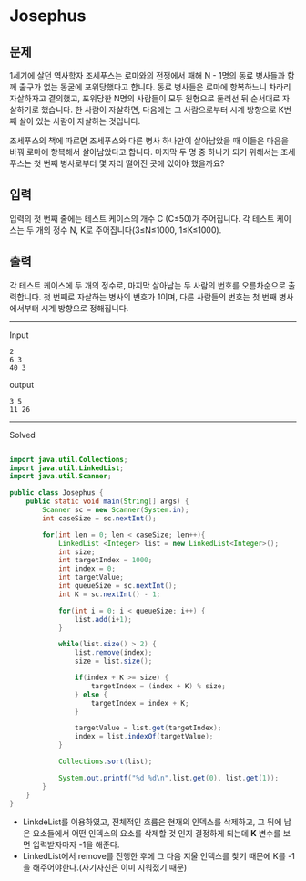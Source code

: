 # Josephus

## 문제

1세기에 살던 역사학자 조세푸스는 로마와의 전쟁에서 패해 N - 1명의 동료 병사들과 함께 출구가 없는 동굴에 포위당했다고 합니다. 동료 병사들은 로마에 항복하느니 차라리 자살하자고 결의했고, 포위당한 N명의 사람들이 모두 원형으로 둘러선 뒤 순서대로 자살하기로 했습니다. 한 사람이 자살하면, 다음에는 그 사람으로부터 시계 방향으로 K번째 살아 있는 사람이 자살하는 것입니다.

조세푸스의 책에 따르면 조세푸스와 다른 병사 하나만이 살아남았을 때 이들은 마음을 바꿔 로마에 항복해서 살아남았다고 합니다. 마지막 두 명 중 하나가 되기 위해서는 조세푸스는 첫 번째 병사로부터 몇 자리 떨어진 곳에 있어야 했을까요?

## 입력

입력의 첫 번째 줄에는 테스트 케이스의 개수 C (C≤50)가 주어집니다. 각 테스트 케이스는 두 개의 정수 N, K로 주어집니다(3≤N≤1000, 1≤K≤1000).

## 출력

각 테스트 케이스에 두 개의 정수로, 마지막 살아남는 두 사람의 번호를 오름차순으로 출력합니다. 첫 번째로 자살하는 병사의 번호가 1이며, 다른 사람들의 번호는 첫 번째 병사에서부터 시계 방향으로 정해집니다.

---

Input

```
2
6 3
40 3
```

output

```
3 5
11 26
```

---

Solved

```java

import java.util.Collections;
import java.util.LinkedList;
import java.util.Scanner;

public class Josephus {
    public static void main(String[] args) {
        Scanner sc = new Scanner(System.in);
        int caseSize = sc.nextInt();

        for(int len = 0; len < caseSize; len++){
            LinkedList <Integer> list = new LinkedList<Integer>();
            int size;
            int targetIndex = 1000;
            int index = 0;
            int targetValue;
            int queueSize = sc.nextInt();
            int K = sc.nextInt() - 1;

            for(int i = 0; i < queueSize; i++) {
                list.add(i+1);
            }

            while(list.size() > 2) {
                list.remove(index);
                size = list.size();

                if(index + K >= size) {
                    targetIndex = (index + K) % size;
                } else {
                    targetIndex = index + K;
                }

                targetValue = list.get(targetIndex);
                index = list.indexOf(targetValue);
            }

            Collections.sort(list);

            System.out.printf("%d %d\n",list.get(0), list.get(1));
        }
    }
}
```

- LinkdeList를 이용하였고, 전체적인 흐름은 현재의 인덱스를 삭제하고, 그 뒤에 남은 요소들에서 어떤 인덱스의 요소를 삭제할 것 인지 결정하게 되는데 **K** 변수를 보면 입력받자마자 -1을 해준다.
- LinkedList에서 remove를 진행한 후에 그 다음 지울 인덱스를 찾기 때문에 K를 -1을 해주어야한다.(자기자신은 이미 지워졌기 때문)
